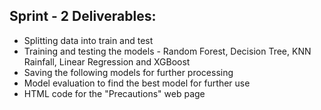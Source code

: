 ## Sprint - 2 Deliverables: 

* Splitting data into train and test
* Training and testing the models - Random Forest, Decision Tree, KNN Rainfall, Linear Regression and XGBoost
* Saving the following models for further processing
* Model evaluation to find the best model for further use
* HTML code for the "Precautions" web page

